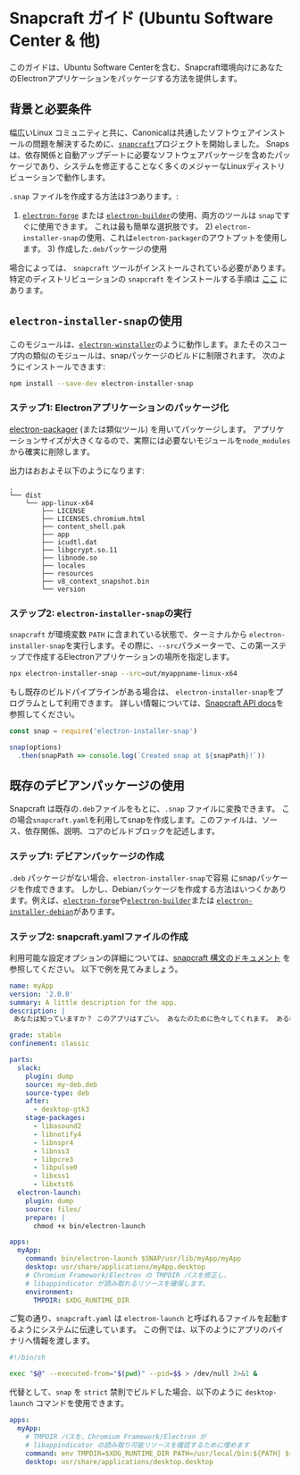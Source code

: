 # Snapcraft ガイド (Ubuntu Software Center & 他)

このガイドは、Ubuntu Software Centerを含む、Snapcraft環境向けにあなたのElectronアプリケーションをパッケージする方法を提供します。

## 背景と必要条件

幅広いLinux コミュニティと共に、Canonicalは共通したソフトウェアインストールの問題を解決するために、[`snapcraft`](https://snapcraft.io/)プロジェクトを開始しました。 Snaps は、依存関係と自動アップデートに必要なソフトウェアパッケージを含めたパッケージであり、システムを修正することなく多くのメジャーなLinuxディストリビューションで動作します。

`.snap` ファイルを作成する方法は3つあります。:

1) [`electron-forge`](https://github.com/electron-userland/electron-forge) または [`electron-builder`](https://github.com/electron-userland/electron-builder)の使用、両方のツールは `snap`ですぐに使用できます。 これは最も簡単な選択肢です。 2) `electron-installer-snap`の使用、これは`electron-packager`のアウトプットを使用します。 3) 作成した`.deb`パッケージの使用

場合によっては、 `snapcraft` ツールがインストールされている必要があります。 特定のディストリビューションの `snapcraft` をインストールする手順は [ここ](https://snapcraft.io/docs/installing-snapcraft) にあります。

## `electron-installer-snap`の使用

このモジュールは、[`electron-winstaller`](https://github.com/electron/windows-installer)のように動作します。またそのスコープ内の類似のモジュールは、snapパッケージのビルドに制限されます。 次のようにインストールできます:

```sh
npm install --save-dev electron-installer-snap
```

### ステップ1: Electronアプリケーションのパッケージ化

[electron-packager](https://github.com/electron/electron-packager) (または類似ツール) を用いてパッケージします。 アプリケーションサイズが大きくなるので、実際には必要ないモジュールを`node_modules`から確実に削除します。

出力はおおよそ以下のようになります:

```plaintext
.
└── dist
    └── app-linux-x64
        ├── LICENSE
        ├── LICENSES.chromium.html
        ├── content_shell.pak
        ├── app
        ├── icudtl.dat
        ├── libgcrypt.so.11
        ├── libnode.so
        ├── locales
        ├── resources
        ├── v8_context_snapshot.bin
        └── version
```

### ステップ2: `electron-installer-snap`の実行

`snapcraft` が環境変数 `PATH` に含まれている状態で、ターミナルから `electron-installer-snap`を実行します。その際に、`--src`パラメーターで、この第一ステップで作成するElectronアプリケーションの場所を指定します。

```sh
npx electron-installer-snap --src=out/myappname-linux-x64
```

もし既存のビルドパイプラインがある場合は、 `electron-installer-snap`をプログラムとして利用できます。 詳しい情報については、[Snapcraft API docs](https://docs.snapcraft.io/build-snaps/syntax)を参照してください。

```js
const snap = require('electron-installer-snap')

snap(options)
  .then(snapPath => console.log(`Created snap at ${snapPath}!`))
```

## 既存のデビアンパッケージの使用

Snapcraft は既存の`.deb`ファイルをもとに、`.snap` ファイルに変換できます。 この場合`snapcraft.yaml`を利用してsnapを作成します。このファイルは、ソース、依存関係、説明、コアのビルドブロックを記述します。

### ステップ1: デビアンパッケージの作成

`.deb` パッケージがない場合、`electron-installer-snap`で容易 にsnapパッケージを作成できます。 しかし、Debianパッケージを作成する方法はいつくかあります。例えば、[`electron-forge`](https://github.com/electron-userland/electron-forge)や[`electron-builder`](https://github.com/electron-userland/electron-builder)または [`electron-installer-debian`](https://github.com/unindented/electron-installer-debian)があります。

### ステップ2: snapcraft.yamlファイルの作成

利用可能な設定オプションの詳細については、[snapcraft 構文のドキュメント](https://docs.snapcraft.io/build-snaps/syntax) を参照してください。 以下で例を見てみましょう。

```yaml
name: myApp
version: '2.0.0'
summary: A little description for the app.
description: |
 あなたは知っていますか？ このアプリはすごい。 あなたのために色々してくれます。 ある者はこれで若さが保てるといい、また幸せに慣れると言っています。

grade: stable
confinement: classic

parts:
  slack:
    plugin: dump
    source: my-deb.deb
    source-type: deb
    after:
      - desktop-gtk3
    stage-packages:
      - libasound2
      - libnotify4
      - libnspr4
      - libnss3
      - libpcre3
      - libpulse0
      - libxss1
      - libxtst6
  electron-launch:
    plugin: dump
    source: files/
    prepare: |
      chmod +x bin/electron-launch

apps:
  myApp:
    command: bin/electron-launch $SNAP/usr/lib/myApp/myApp
    desktop: usr/share/applications/myApp.desktop
    # Chromium Framework/Electron の TMPDIR パスを修正し、
    # libappindicator が読み取れるリソースを確保します。
    environment:
      TMPDIR: $XDG_RUNTIME_DIR
```

ご覧の通り、`snapcraft.yaml` は `electron-launch` と呼ばれるファイルを起動するようにシステムに伝達しています。 この例では、以下のようにアプリのバイナリへ情報を渡します。

```sh
#!/bin/sh

exec "$@" --executed-from="$(pwd)" --pid=$$ > /dev/null 2>&1 &
```

代替として、`snap` を `strict` 禁則でビルドした場合、以下のように `desktop-launch` コマンドを使用できます。

```yaml
apps:
  myApp:
    # TMPDIR パスを、Chromium Framework/Electron が
    # libappindicator の読み取り可能リソースを確認するために埋めます
    command: env TMPDIR=$XDG_RUNTIME_DIR PATH=/usr/local/bin:${PATH} ${SNAP}/bin/desktop-launch $SNAP/myApp/desktop
    desktop: usr/share/applications/desktop.desktop
```
